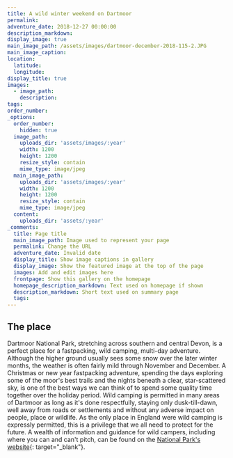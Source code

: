 ```yaml
---
title: A wild winter weekend on Dartmoor
permalink:
adventure_date: 2018-12-27 00:00:00
description_markdown:
display_image: true
main_image_path: /assets/images/dartmoor-december-2018-115-2.JPG
main_image_caption:
location:
  latitude:
  longitude:
display_title: true
images:
  - image_path:
    description:
tags:
order_number:
_options:
  order_number:
    hidden: true
  image_path:
    uploads_dir: 'assets/images/:year'
    width: 1200
    height: 1200
    resize_style: contain
    mime_type: image/jpeg
  main_image_path:
    uploads_dir: 'assets/images/:year'
    width: 1200
    height: 1200
    resize_style: contain
    mime_type: image/jpeg
  content:
    uploads_dir: 'assets/:year'
_comments:
  title: Page title
  main_image_path: Image used to represent your page
  permalink: Change the URL
  adventure_date: Invalid date
  display_title: Show image captions in gallery
  display_image: Show the featured image at the top of the page
  images: Add and edit images here
  frontpage: Show this gallery on the homepage
  homepage_description_markdown: Text used on homepage if shown
  description_markdown: Short text used on summary page
  tags:
---
```


## The place

Dartmoor National Park, stretching across southern and central Devon, is a perfect place for a fastpacking, wild camping, multi-day adventure. Although the higher ground usually sees some snow over the later winter months, the weather is often fairly mild through November and December. A Christmas or new year fastpacking adventure, spending the days exploring some of the moor's best trails and the nights beneath a clear, star-scattered sky, is one of the best ways we can think of to spend some quality time together over the holiday period. Wild camping is permitted in many areas of Dartmoor as long as it's done respectfully, staying only dusk-till-dawn, well away from roads or settlements and without any adverse impact on people, place or wildlife. As the only place in England were wild camping is expressly permitted, this is a privilege that we all need to protect for the future. A&nbsp;wealth of information and guidance for wild campers, including where you can and can't pitch, can be found on the [National Park's website](http://www.dartmoor.gov.uk/enjoy-dartmoor/outdoor-activities/camping){: target="_blank"}.
